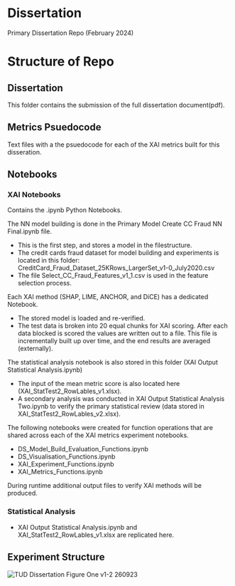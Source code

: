 # Dissertation
Primary Dissertation Repo (February 2024)



# Structure of Repo

## Dissertation

This folder contains the submission of the full dissertation document(pdf).




## Metrics Psuedocode

Text files with a the psuedocode for each of the XAI metrics built for this disseration.



## Notebooks


### XAI Notebooks 
Contains the .ipynb Python Notebooks. 

The NN model building is done in the Primary Model Create CC Fraud NN Final.ipynb file. 
  - This is the first step, and stores a model in the filestructure.
  - The credit cards fraud dataset for model building and experiments is located in this folder: CreditCard_Fraud_Dataset_25KRows_LargerSet_v1-0_July2020.csv
  - The file Select_CC_Fraud_Features_v1_1.csv is used in the feature selection process.

Each XAI method (SHAP, LIME, ANCHOR, and DiCE) has a dedicated Notebook.
 - The stored model is loaded and re-verified.
 - The test data is broken into 20 equal chunks for XAI scoring. After each data blocked is scored the values are written out to a file. This file is incrementally built up over time, and the end results are averaged (externally).

The statistical analysis notebook is also stored in this folder (XAI Output Statistical Analysis.ipynb)
 - The input of the mean metric score is also located here (XAI_StatTest2_RowLables_v1.xlsx).
 - A secondary analysis was conducted in XAI Output Statistical Analysis Two.ipynb to verify the primary statistical review (data stored in XAI_StatTest2_RowLables_v2.xlsx).

The following notebooks were created for function operations that are shared across each of the XAI metrics experiment notebooks.
  - DS_Model_Build_Evaluation_Functions.ipynb
  - DS_Visualisation_Functions.ipynb
  - XAI_Experiment_Functions.ipynb
  - XAI_Metrics_Functions.ipynb


During runtime additional output files to verify XAI methods will be produced.

### Statistical Analysis

 - XAI Output Statistical Analysis.ipynb and XAI_StatTest2_RowLables_v1.xlsx are replicated here.


## Experiment Structure

![TUD Dissertation Figure One v1-2 260923](https://github.com/JackDaedalus/Dissertation/assets/21222832/096ea28b-7865-40b3-86e8-27a2a44d881e)
